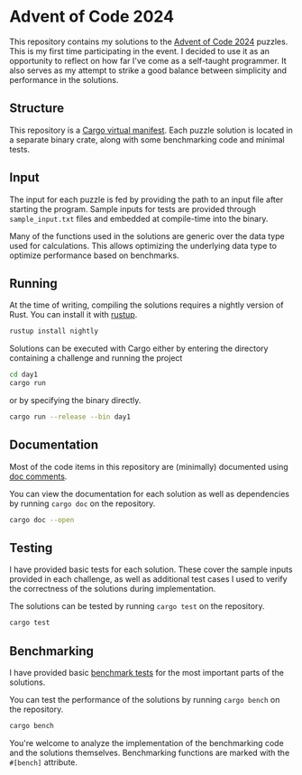 # Advent of Code 2024

This repository contains my solutions to the [Advent of Code 2024](https://adventofcode.com/2024) puzzles. This is my first time participating in the event. I decided to use it as an opportunity to reflect on how far I've come as a self-taught programmer. It also serves as my attempt to strike a good balance between simplicity and performance in the solutions.

## Structure

This repository is a [Cargo virtual manifest](https://doc.rust-lang.org/cargo/reference/workspaces.html#virtual-workspace). Each puzzle solution is located in a separate binary crate, along with some benchmarking code and minimal tests.

## Input

The input for each puzzle is fed by providing the path to an input file after starting the program.
Sample inputs for tests are provided through `sample_input.txt` files and embedded at compile-time into the binary.

Many of the functions used in the solutions are generic over the data type used for calculations. This allows optimizing the underlying data type to optimize performance based on benchmarks.

## Running

At the time of writing, compiling the solutions requires a nightly version of Rust.
You can install it with [rustup](https://rustup.rs/).

```bash
rustup install nightly
```

Solutions can be executed with Cargo either by entering the directory containing a challenge and running the project

```bash
cd day1
cargo run
```

or by specifying the binary directly.

```bash
cargo run --release --bin day1
```

## Documentation

Most of the code items in this repository are (minimally) documented using [doc comments](https://doc.rust-lang.org/rust-by-example/meta/doc.html#doc-comments).

You can view the documentation for each solution as well as dependencies by running `cargo doc` on the repository.

```bash
cargo doc --open
```

## Testing

I have provided basic tests for each solution.
These cover the sample inputs provided in each challenge, as well as additional test cases I used to verify the correctness of the solutions during implementation.

The solutions can be tested by running `cargo test` on the repository.

```bash
cargo test
```

## Benchmarking

I have provided basic [benchmark tests](https://doc.rust-lang.org/nightly/unstable-book/library-features/test.html) for the most important parts of the solutions.

You can test the performance of the solutions by running `cargo bench` on the repository.

```bash
cargo bench
```

You're welcome to analyze the implementation of the benchmarking code and the solutions themselves. Benchmarking functions are marked with the `#[bench]` attribute.
